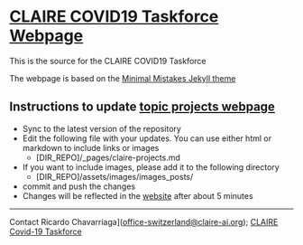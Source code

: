 # [CLAIRE COVID19 Taskforce Webpage](https://covid19.claire-ai.org)

This is the source for the CLAIRE COVID19 Taskforce

The webpage is based on the [Minimal Mistakes Jekyll theme](https://mmistakes.github.io/minimal-mistakes/)


## Instructions to update [topic projects webpage](https://covid19.claire-ai.org/claire-projects)

* Sync to the latest version of the repository
* Edit the following file with your updates. You can use either html or markdown to include links or images
    * [DIR_REPO]/_pages/claire-projects.md
* If you want to include images, please add it to the following directory
    * [DIR_REPO]/assets/images/images_posts/
* commit and push the changes
* Changes will be  reflected in the [website](https://covid19.claire-ai.org/claire-projects) after about 5 minutes


---
Contact Ricardo Chavarriaga](office-switzerland@claire-ai.org); [CLAIRE Covid-19 Taskforce](covid19@claire-ai.org)
